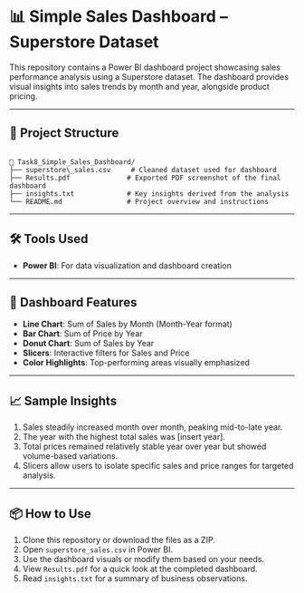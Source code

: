# 📊 Simple Sales Dashboard – Superstore Dataset

This repository contains a Power BI dashboard project showcasing sales performance analysis using a Superstore dataset. The dashboard provides visual insights into sales trends by month and year, alongside product pricing.

---

## 📁 Project Structure

```

📂 Task8_Simple_Sales_Dashboard/
├── superstore\_sales.csv     # Cleaned dataset used for dashboard
├── Results.pdf              # Exported PDF screenshot of the final dashboard
├── insights.txt             # Key insights derived from the analysis
└── README.md                # Project overview and instructions

```

---

## 🛠 Tools Used
- **Power BI**: For data visualization and dashboard creation  

---

## 📌 Dashboard Features
- **Line Chart**: Sum of Sales by Month (Month-Year format)
- **Bar Chart**: Sum of Price by Year
- **Donut Chart**: Sum of Sales by Year
- **Slicers**: Interactive filters for Sales and Price
- **Color Highlights**: Top-performing areas visually emphasized

---

## 📈 Sample Insights
1. Sales steadily increased month over month, peaking mid-to-late year.
2. The year with the highest total sales was [insert year].
3. Total prices remained relatively stable year over year but showed volume-based variations.
4. Slicers allow users to isolate specific sales and price ranges for targeted analysis.

---

## 📦 How to Use
1. Clone this repository or download the files as a ZIP.
2. Open `superstore_sales.csv` in Power BI.
3. Use the dashboard visuals or modify them based on your needs.
4. View `Results.pdf` for a quick look at the completed dashboard.
5. Read `insights.txt` for a summary of business observations.


